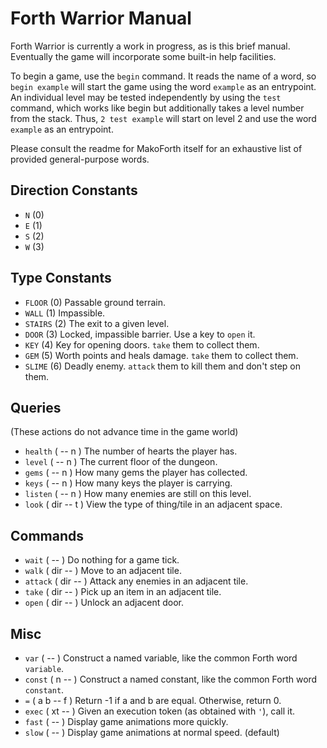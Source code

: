 Forth Warrior Manual
====================
Forth Warrior is currently a work in progress, as is this brief manual. Eventually the game will incorporate some built-in help facilities.

To begin a game, use the `begin` command. It reads the name of a word, so `begin example` will start the game using the word `example` as an entrypoint. An individual level may be tested independently by using the `test` command, which works like begin but additionally takes a level number from the stack. Thus, `2 test example` will start on level 2 and use the word `example` as an entrypoint.

Please consult the readme for MakoForth itself for an exhaustive list of provided general-purpose words.

Direction Constants
-------------------
- `N` (0)
- `E` (1)
- `S` (2)
- `W` (3)

Type Constants
--------------
- `FLOOR`  (0) Passable ground terrain.
- `WALL`   (1) Impassible.
- `STAIRS` (2) The exit to a given level.
- `DOOR`   (3) Locked, impassible barrier. Use a key to `open` it.
- `KEY`    (4) Key for opening doors. `take` them to collect them.
- `GEM`    (5) Worth points and heals damage. `take` them to collect them.
- `SLIME`  (6) Deadly enemy. `attack` them to kill them and don't step on them.

Queries
-------
(These actions do not advance time in the game world)
- `health` ( -- n )     The number of hearts the player has.
- `level`  ( -- n )     The current floor of the dungeon.
- `gems`   ( -- n )     How many gems the player has collected.
- `keys`   ( -- n )     How many keys the player is carrying.
- `listen` ( -- n )     How many enemies are still on this level.
- `look`   ( dir -- t ) View the type of thing/tile in an adjacent space.

Commands
--------
- `wait`   ( -- )     Do nothing for a game tick.
- `walk`   ( dir -- ) Move to an adjacent tile.
- `attack` ( dir -- ) Attack any enemies in an adjacent tile.
- `take`   ( dir -- ) Pick up an item in an adjacent tile.
- `open`   ( dir -- ) Unlock an adjacent door.

Misc
----
- `var`   ( -- )       Construct a named variable, like the common Forth word `variable`.
- `const` ( n -- )     Construct a named constant, like the common Forth word `constant`.
- `=`     ( a b -- f ) Return -1 if a and b are equal. Otherwise, return 0.
- `exec`  ( xt -- )    Given an execution token (as obtained with `'`), call it.
- `fast`  ( -- )       Display game animations more quickly.
- `slow`  ( -- )       Display game animations at normal speed. (default)